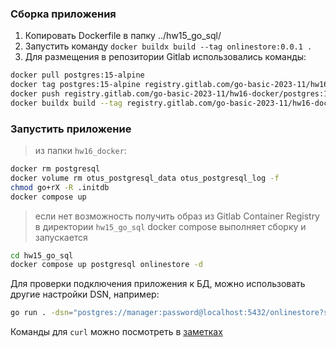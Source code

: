 ### Сборка приложения

1. Копировать Dockerfile в папку ../hw15_go_sql/
2. Запустить команду `docker buildx build --tag onlinestore:0.0.1 .`
3. Для размещения в репозитории Gitlab использовались команды:

```bash
docker pull postgres:15-alpine
docker tag postgres:15-alpine registry.gitlab.com/go-basic-2023-11/hw16-docker/postgres:15-alpine
docker push registry.gitlab.com/go-basic-2023-11/hw16-docker/postgres:15-alpine
docker buildx build --tag registry.gitlab.com/go-basic-2023-11/hw16-docker/onlinestore:0.0.1 --push .
```

### Запустить приложение

> из папки `hw16_docker`:

```bash
docker rm postgresql
docker volume rm otus_postgresql_data otus_postgresql_log -f
chmod go+rX -R .initdb
docker compose up
```

> если нет возможность получить образ из Gitlab Container Registry
> в директории `hw15_go_sql` docker compose выполняет сборку и запускается

```bash
cd hw15_go_sql
docker compose up postgresql onlinestore -d
```

Для проверки подключения приложения к БД, можно использовать другие настройки DSN, например:

```bash
go run . -dsn="postgres://manager:password@localhost:5432/onlinestore?sslmode=disable"
```

Команды для `curl` можно посмотреть в [заметках](/hw15_go_sql/NOTES.md)
